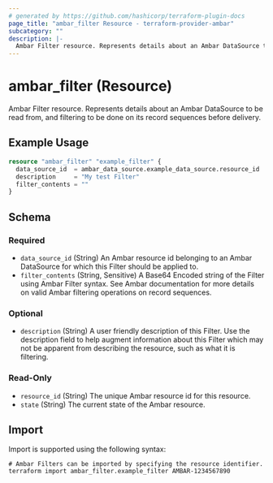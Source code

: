 ```yaml
---
# generated by https://github.com/hashicorp/terraform-plugin-docs
page_title: "ambar_filter Resource - terraform-provider-ambar"
subcategory: ""
description: |-
  Ambar Filter resource. Represents details about an Ambar DataSource to be read from, and filtering to be done on its record sequences before delivery.
---
```


# ambar_filter (Resource)

Ambar Filter resource. Represents details about an Ambar DataSource to be read from, and filtering to be done on its record sequences before delivery.

## Example Usage

```terraform
resource "ambar_filter" "example_filter" {
  data_source_id  = ambar_data_source.example_data_source.resource_id
  description     = "My test Filter"
  filter_contents = ""
}
```

<!-- schema generated by tfplugindocs -->
## Schema

### Required

- `data_source_id` (String) An Ambar resource id belonging to an Ambar DataSource for which this Filter should be applied to.
- `filter_contents` (String, Sensitive) A Base64 Encoded string of the Filter using Ambar Filter syntax. See Ambar documentation for more details on valid Ambar filtering operations on record sequences.

### Optional

- `description` (String) A user friendly description of this Filter. Use the description field to help augment information about this Filter which may not be apparent from describing the resource, such as what it is filtering.

### Read-Only

- `resource_id` (String) The unique Ambar resource id for this resource.
- `state` (String) The current state of the Ambar resource.

## Import

Import is supported using the following syntax:

```shell
# Ambar Filters can be imported by specifying the resource identifier.
terraform import ambar_filter.example_filter AMBAR-1234567890
```
